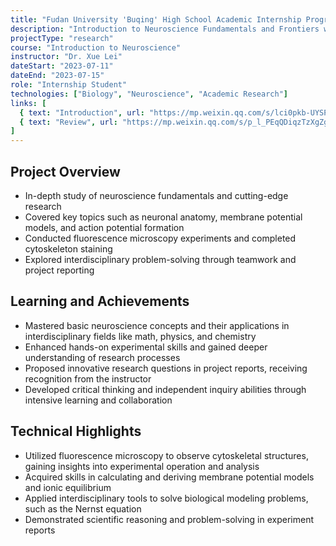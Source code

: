 ```yaml
---
title: "Fudan University 'Buqing' High School Academic Internship Program"
description: "Introduction to Neuroscience Fundamentals and Frontiers with Hands-on Experiments"
projectType: "research"
course: "Introduction to Neuroscience"
instructor: "Dr. Xue Lei"
dateStart: "2023-07-11"
dateEnd: "2023-07-15"
role: "Internship Student"
technologies: ["Biology", "Neuroscience", "Academic Research"]
links: [
  { text: "Introduction", url: "https://mp.weixin.qq.com/s/lci0pkb-UYSPxC3nFhSt3A" },
  { text: "Review", url: "https://mp.weixin.qq.com/s/p_l_PEqQDiqzTzXgZg2RPA" }
]
---
```


## Project Overview

- In-depth study of neuroscience fundamentals and cutting-edge research
- Covered key topics such as neuronal anatomy, membrane potential models, and action potential formation
- Conducted fluorescence microscopy experiments and completed cytoskeleton staining
- Explored interdisciplinary problem-solving through teamwork and project reporting

## Learning and Achievements

- Mastered basic neuroscience concepts and their applications in interdisciplinary fields like math, physics, and chemistry
- Enhanced hands-on experimental skills and gained deeper understanding of research processes
- Proposed innovative research questions in project reports, receiving recognition from the instructor
- Developed critical thinking and independent inquiry abilities through intensive learning and collaboration

## Technical Highlights

- Utilized fluorescence microscopy to observe cytoskeletal structures, gaining insights into experimental operation and analysis
- Acquired skills in calculating and deriving membrane potential models and ionic equilibrium
- Applied interdisciplinary tools to solve biological modeling problems, such as the Nernst equation
- Demonstrated scientific reasoning and problem-solving in experiment reports